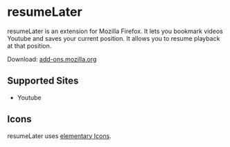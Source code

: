 # resumeLater

resumeLater is an extension for Mozilla Firefox. It lets you bookmark videos Youtube and saves your current position. It allows you to resume playback at that position.

Download: [add-ons.mozilla.org](https://addons.mozilla.org/en-US/firefox/addon/resumelater/)

## Supported Sites
 * Youtube

## Icons
resumeLater uses [elementary Icons](https://launchpad.net/elementaryicons).
